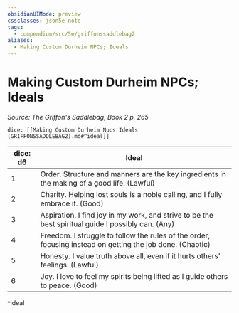 ```yaml
---
obsidianUIMode: preview
cssclasses: json5e-note
tags:
  - compendium/src/5e/griffonssaddlebag2
aliases:
  - Making Custom Durheim NPCs; Ideals
---
```

# Making Custom Durheim NPCs; Ideals
*Source: The Griffon's Saddlebag, Book 2 p. 265* 

`dice: [[Making Custom Durheim Npcs Ideals (GRIFFONSSADDLEBAG2).md#^ideal]]`

| dice: d6 | Ideal |
|----------|-------|
| 1 | Order. Structure and manners are the key ingredients in the making of a good life. (Lawful) |
| 2 | Charity. Helping lost souls is a noble calling, and I fully embrace it. (Good) |
| 3 | Aspiration. I find joy in my work, and strive to be the best spiritual guide I possibly can. (Any) |
| 4 | Freedom. I struggle to follow the rules of the order, focusing instead on getting the job done. (Chaotic) |
| 5 | Honesty. I value truth above all, even if it hurts others' feelings. (Lawful) |
| 6 | Joy. I love to feel my spirits being lifted as I guide others to peace. (Good) |
^ideal
